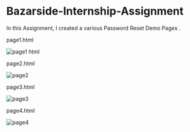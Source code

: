 # Bazarside-Internship-Assignment
In this Assignment, I created a  various Password Reset Demo Pages .

page1.html

![page1 html](https://user-images.githubusercontent.com/88319247/149804012-686ac45d-d97f-4d14-a728-99d7ec65ea7e.png)

page2.html

![page2](https://user-images.githubusercontent.com/88319247/149804645-271a6668-27de-4906-a62e-d7bfcca3c7b1.png)

page3.html

![page3](https://user-images.githubusercontent.com/88319247/149804694-bb54f23f-cfee-400a-9f98-de85e577130c.png)

page4.html

![page4](https://user-images.githubusercontent.com/88319247/149804735-445b0635-8936-4f79-b37c-82e2b20031d4.png)



